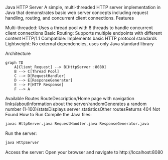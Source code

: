 Java HTTP Server
A simple, multi-threaded HTTP server implementation in Java that demonstrates basic web server concepts including request handling, routing, and concurrent client connections.
Features

Multi-threaded: Uses a thread pool with 8 threads to handle concurrent client connections
Basic Routing: Supports multiple endpoints with different content
HTTP/1.1 Compatible: Implements basic HTTP protocol standards
Lightweight: No external dependencies, uses only Java standard library

Architecture
```mermaid
graph TD
    A[Client Request] --> B[HttpServer :8080]
    B --> C[Thread Pool]
    C --> D[RequestHandler]
    D --> E[ResponseGenerator]
    E --> F[HTTP Response]
    F --> A
```

Available Routes
RouteDescription/Home page with navigation links/aboutInformation about the server/randomGenerates a random number (1-100)/statsDisplays server statisticsOther routesReturns 404 Not Found
How to Run
Compile the Java files:
```bash
javac HttpServer.java RequestHandler.java ResponseGenerator.java
```
Run the server:
```bash
java HttpServer
```
Access the server:
Open your browser and navigate to http://localhost:8080

